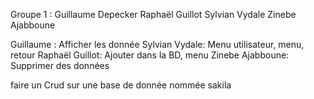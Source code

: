 Groupe 1 : 
Guillaume Depecker
Raphaël Guillot
Sylvian Vydale
Zinebe Ajabboune

Guillaume : Afficher les donnée
Sylvian Vydale: Menu utilisateur, menu, retour
Raphaël Guillot: Ajouter dans la BD, menu
Zinebe Ajabboune: Supprimer des données

faire un Crud sur une base de donnée nommée sakila
